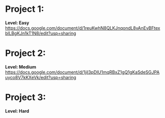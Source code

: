 # Project 1:
**Level: Easy**<br>
https://docs.google.com/document/d/1reuKwhN8QLKJnqondL8vAnEvBFtexblLBgKJn1kT1N8/edit?usp=sharing

# Project 2:
**Level: Medium**<br>
https://docs.google.com/document/d/1jil3pDIU1mqRBxZ1gQ1gKaSdeSGJPAuyco8V7kKXeVk/edit?usp=sharing

# Project 3:
**Level: Hard**<br>
